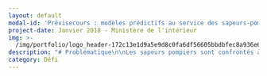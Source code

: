 ```yaml
---
layout: default
modal-id: 'Prévisecours : modèles prédictifs au service des sapeurs-pompiers '
project-date: Janvier 2018 - Ministère de l'intérieur
img: >-
  /img/portfolio/logo_header-172c13e1d9a5e9d8c0fa6df56605bbdbfec8a936e6bc1f985c65feb7eb107851.png
description: "# Problématique\n\nLes sapeurs pompiers sont confrontés à un volume d’intervention qui fluctue fortement. Cette volatilité du volume d’intervention rend difficile la gestion des ressources humaine et logistique. Sur le plan géographique, les lieux d’intervention sont également variables et inégalement répartis sur le territoire en fonction de la tranche horaire, du jour de la semaine, de la période de l’année, et d’autres variables diverses.\n\n# Défi\n\nMettre au point un modèle prédictif des interventions de secours aux personnes\nUn modèle prédictif du volume d’interventions et de leur géolocalisation peut permettre d’anticiper les moyens opérationnels à mobiliser au sein des différentes casernes. Une meilleure gestion prévisionnelle des moyens est de nature à répondre aux demandes d’intervention plus rapidement en mobilisant un maximum de moyens uniquement lorsque cela est utile. Si le résultat du défi est positif, le fait de\ntravailler dans un département très peuplé mais étendu, comme l’Essonne, rend\ntransposable à d’autres départements comparables la méthodologie mise au point.\n\n# 2 entrepreneurs recherchés\n\n* Un data-scientist ayant une bonne pratique du développement (expérience Python et DSS appréciée)\n* Un data-scientist ayant une bonne pratique du développement (expérience conception IHM et HMTL5 appréciée)\n\n# Votre mentor : Daniel Ansellem, Administrateur ministériel des données du Ministère de l'intérieur\n\n![null](/img/portfolio/ansellem-daniel-630092.JPG)\n\nDaniel Ansellem a été nommé en\nJuillet 2016 Administrateur ministériel des données du Ministère de\nl'Intérieur, il dirige également depuis cette date la mission de coordination\net d'appui à la valorisation des données, au sein de la Mission de gouvernance\nministérielle des SIC.\n\n\"Je suis convaincu que\nles données contenues dans les centaines d'applications du Ministère de\nl'Intérieur constituent une richesse à exploiter, pour davantage d'efficacité\net de transparence.\_ Il faut faire la preuve, par l'expérimentation, que l'on peut, en moins\nd'un an, construire un outil fonctionnel permettant de mieux utiliser certaines\ndonnées, par l'enrichissement, le croisement, la visualisation, ou la montée en\nqualité. Le dispositif EIG permet de répondre à cet objectif en dédiant deux ingénieurs\nde haut niveau à un défi qui correspond à leurs compétences, au sein d'une\nstructure transverse, où ils bénéficient d'une large autonomie, mais aussi d'un\ntutorat et d'outils adaptés.\"\n\n**[Postuler au défi Prévisecours ](https://framaforms.org/candidature-entrepreneurs-dinteret-general-promo-2-1501592391)**\n\nEn savoir plus sur le défi >> LIEN PRESENTATION."
category: Défi
---
```






